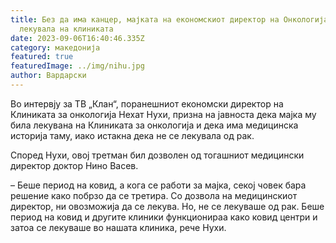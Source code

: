 ```yaml
---
title: Без да има канцер, мајката на економскиот директор на Онкологија се
  лекувала на клиниката
date: 2023-09-06T16:40:46.335Z
category: македонија
featured: true
featuredImage: ../img/nihu.jpg
author: Вардарски
---
```

<!--StartFragment-->

Во интервју за ТВ „Клан“, поранешниот економски директор на Клиниката за онкологија Нехат Нухи, призна на јавноста дека мајка му била лекувана на Клиниката за онкологија и дека има медицинска историја таму, иако истакна дека не се лекувала од рак.

Според Нухи, овој третман бил дозволен од тогашниот медицински директор доктор Нино Васев. 

– Беше период на ковид, а кога се работи за мајка, секој човек бара решение како побрзо да се третира. Со дозвола на медицинскиот директор, ни овозможија да се лекува. Но, не се лекуваше од рак. Беше период на ковид и другите клиники функционираа како ковид центри и затоа се лекуваше во нашата клиника, рече Нухи.

<!--EndFragment-->